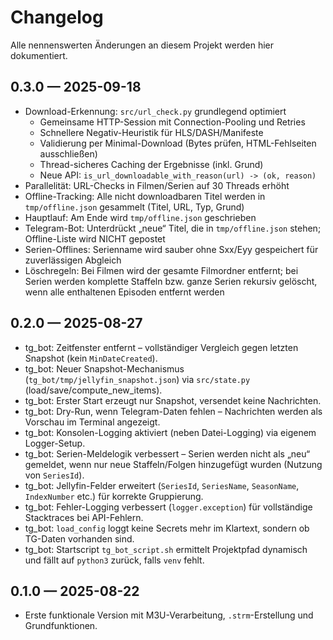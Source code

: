 # Changelog

Alle nennenswerten Änderungen an diesem Projekt werden hier dokumentiert.

## 0.3.0 — 2025-09-18

- Download-Erkennung: `src/url_check.py` grundlegend optimiert
  - Gemeinsame HTTP-Session mit Connection-Pooling und Retries
  - Schnellere Negativ-Heuristik für HLS/DASH/Manifeste
  - Validierung per Minimal-Download (Bytes prüfen, HTML-Fehlseiten ausschließen)
  - Thread-sicheres Caching der Ergebnisse (inkl. Grund)
  - Neue API: `is_url_downloadable_with_reason(url) -> (ok, reason)`
- Parallelität: URL-Checks in Filmen/Serien auf 30 Threads erhöht
- Offline-Tracking: Alle nicht downloadbaren Titel werden in `tmp/offline.json` gesammelt (Titel, URL, Typ, Grund)
- Hauptlauf: Am Ende wird `tmp/offline.json` geschrieben
- Telegram-Bot: Unterdrückt „neue“ Titel, die in `tmp/offline.json` stehen; Offline-Liste wird NICHT gepostet
- Serien-Offlines: Serienname wird sauber ohne Sxx/Eyy gespeichert für zuverlässigen Abgleich
 - Löschregeln: Bei Filmen wird der gesamte Filmordner entfernt; bei Serien werden komplette Staffeln bzw. ganze Serien rekursiv gelöscht, wenn alle enthaltenen Episoden entfernt werden

## 0.2.0 — 2025-08-27

- tg_bot: Zeitfenster entfernt – vollständiger Vergleich gegen letzten Snapshot (kein `MinDateCreated`).
- tg_bot: Neuer Snapshot-Mechanismus (`tg_bot/tmp/jellyfin_snapshot.json`) via `src/state.py` (load/save/compute_new_items).
- tg_bot: Erster Start erzeugt nur Snapshot, versendet keine Nachrichten.
- tg_bot: Dry-Run, wenn Telegram-Daten fehlen – Nachrichten werden als Vorschau im Terminal angezeigt.
- tg_bot: Konsolen-Logging aktiviert (neben Datei-Logging) via eigenem Logger-Setup.
- tg_bot: Serien-Meldelogik verbessert – Serien werden nicht als „neu“ gemeldet, wenn nur neue Staffeln/Folgen hinzugefügt wurden (Nutzung von `SeriesId`).
- tg_bot: Jellyfin-Felder erweitert (`SeriesId`, `SeriesName`, `SeasonName`, `IndexNumber` etc.) für korrekte Gruppierung.
- tg_bot: Fehler-Logging verbessert (`logger.exception`) für vollständige Stacktraces bei API-Fehlern.
- tg_bot: `load_config` loggt keine Secrets mehr im Klartext, sondern ob TG-Daten vorhanden sind.
- tg_bot: Startscript `tg_bot_script.sh` ermittelt Projektpfad dynamisch und fällt auf `python3` zurück, falls `venv` fehlt.

## 0.1.0 — 2025-08-22

- Erste funktionale Version mit M3U-Verarbeitung, `.strm`-Erstellung und Grundfunktionen.
